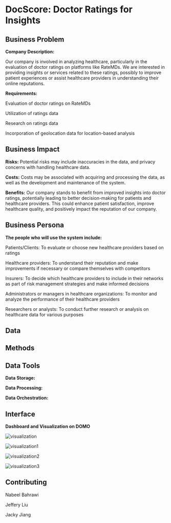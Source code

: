 # DocScore: Doctor Ratings for Insights

## Business Problem

**Company Description:**

Our company is involved in analyzing healthcare, particularly in the evaluation of doctor ratings on platforms like RateMDs. We are interested in providing insights or services related to these ratings, possibly to improve patient experiences or assist healthcare providers in understanding their online reputations.

**Requirements:**

Evaluation of doctor ratings on RateMDs

Utilization of ratings data 

Research on ratings data 

Incorporation of geolocation data for location-based analysis


## Business Impact

**Risks:** Potential risks may include inaccuracies in the data, and privacy concerns with handling healthcare data.

**Costs:** Costs may be associated with acquiring and processing the data, as well as the development and maintenance of the system.

**Benefits:** Our company stands to benefit from improved insights into doctor ratings, potentially leading to better decision-making for patients and healthcare providers. This could enhance patient satisfaction, improve healthcare quality, and positively impact the reputation of our company.

## Business Persona

**The people who will use the system include:**


Patients/Clients: To evaluate or choose new healthcare providers based on ratings

Healthcare providers: To understand their reputation and make improvements if necessary or compare themselves with competitors

Insurers: To decide which healthcare providers to include in their networks as part of risk management strategies and make informed decisions

Administrators or managers in healthcare organizations: To monitor and analyze the performance of their healthcare providers

Researchers or analysts: To conduct further research or analysis on healthcare data for various purposes


## Data

## Methods

## Data Tools

**Data Storage:**

**Data Processing:**

**Data Orchestration:**

## Interface

**Dashboard and Visualization on DOMO** 

![visualization](https://github.com/Nabeel2002/Doctor-Ratings/assets/160162018/c49319ae-bc01-46fe-8aaa-36564b4b9c2e)

![visualization1](https://github.com/Nabeel2002/Doctor-Ratings/assets/160162018/a31448d4-3a84-4203-b764-0548492724de)

![visualization2](https://github.com/Nabeel2002/Doctor-Ratings/assets/160162018/6b04e7db-a0e6-4f00-b68a-5190825fa684)

![visualization3](https://github.com/Nabeel2002/Doctor-Ratings/assets/160162018/c93f3ed4-c723-4671-99ea-06b37274420e)



## Contributing

Nabeel Bahrawi 

Jeffery Liu 

Jacky Jiang
